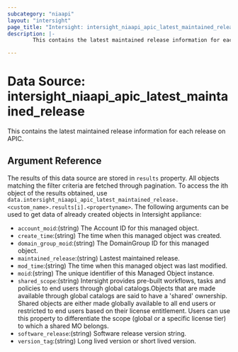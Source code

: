 ```yaml
---
subcategory: "niaapi"
layout: "intersight"
page_title: "Intersight: intersight_niaapi_apic_latest_maintained_release"
description: |-
        This contains the latest maintained release information for each release on APIC.

---
```


# Data Source: intersight_niaapi_apic_latest_maintained_release
This contains the latest maintained release information for each release on APIC.
## Argument Reference
The results of this data source are stored in `results` property.
All objects matching the filter criteria are fetched through pagination.
To access the ith object of the results obtained, use `data.intersight_niaapi_apic_latest_maintained_release.<custom_name>.results[i].<propertyname>`.
The following arguments can be used to get data of already created objects in Intersight appliance:
* `account_moid`:(string) The Account ID for this managed object. 
* `create_time`:(string) The time when this managed object was created. 
* `domain_group_moid`:(string) The DomainGroup ID for this managed object. 
* `maintained_release`:(string) Lastest maintained release. 
* `mod_time`:(string) The time when this managed object was last modified. 
* `moid`:(string) The unique identifier of this Managed Object instance. 
* `shared_scope`:(string) Intersight provides pre-built workflows, tasks and policies to end users through global catalogs.Objects that are made available through global catalogs are said to have a 'shared' ownership. Shared objects are either made globally available to all end users or restricted to end users based on their license entitlement. Users can use this property to differentiate the scope (global or a specific license tier) to which a shared MO belongs. 
* `software_release`:(string) Software release version string. 
* `version_tag`:(string) Long lived version or short lived version. 
 
